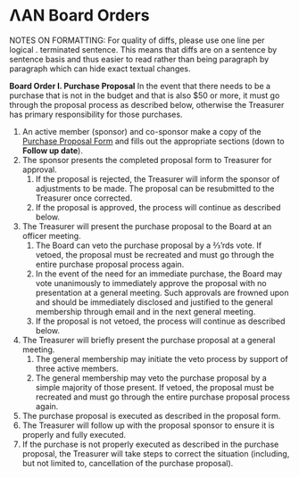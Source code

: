# ΛΑΝ Board Orders

NOTES ON FORMATTING:
For quality of diffs, please use one line per logical . terminated sentence.
This means that diffs are on a sentence by sentence basis and thus easier to read rather than being paragraph by paragraph which can hide exact textual changes.

**Board Order I. Purchase Proposal**
In the event that there needs to be a purchase that is not in the budget and that is also $50 or more, it must go through the proposal process as described below, otherwise the Treasurer has primary responsibility for those purchases.

1. An active member (sponsor) and co-sponsor make a copy of the [Purchase Proposal Form](./purchase_proposal_form.md) and fills out the appropriate sections (down to **Follow up date**).
2. The sponsor presents the completed proposal form to Treasurer for approval.
    1. If the proposal is rejected, the Treasurer will inform the sponsor of adjustments to be made. The proposal can be resubmitted to the Treasurer once corrected.
    2. If the proposal is approved, the process will continue as described below.
3. The Treasurer will present the purchase proposal to the Board at an officer meeting.
    1. The Board can veto the purchase proposal by a ⅔’rds vote. If vetoed, the proposal must be recreated and must go through the entire purchase proposal process again.
    2. In the event of the need for an immediate purchase, the Board may vote unanimously to immediately approve the proposal with no presentation at a general meeting. 
       Such approvals are frowned upon and should be immediately disclosed and justified to the general membership through email and in the next general meeting.
    3. If the proposal is not vetoed, the process will continue as described below.
4. The Treasurer will briefly present the purchase proposal at a general meeting.
    1. The general membership may initiate the veto process by support of three active members.
    2. The general membership may veto the purchase proposal by a simple majority of those present. 
       If vetoed, the proposal must be recreated and must go through the entire purchase proposal process again.
5. The purchase proposal is executed as described in the proposal form.
6. The Treasurer will follow up with the proposal sponsor to ensure it is properly and fully executed.
7. If the purchase is not properly executed as described in the purchase proposal, the Treasurer will take steps to correct the situation (including, but not limited to, cancellation of the purchase proposal).